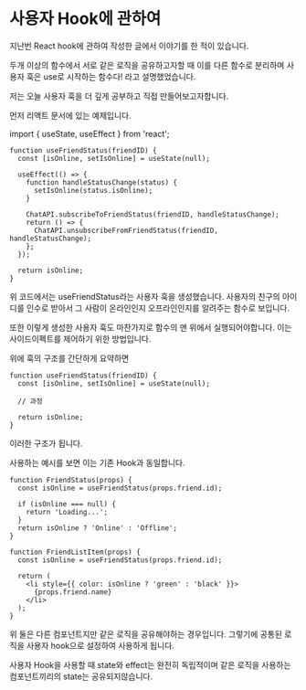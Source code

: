 # 사용자 Hook에 관하여

지난번 React hook에 관하여 작성한 글에서 이야기를 한 적이 있습니다.

두개 이상의 함수에서 서로 같은 로직을 공유하고자할 때 이를 다른 함수로 분리하며
사용자 훅은 use로 시작하는 함수다! 라고 설명했었습니다.

저는 오늘 사용자 훅을 더 깊게 공부하고 직접 만들어보고자합니다.

먼저 리액트 문서에 있는 예제입니다.

import { useState, useEffect } from 'react';

```
function useFriendStatus(friendID) {
  const [isOnline, setIsOnline] = useState(null);

  useEffect(() => {
    function handleStatusChange(status) {
      setIsOnline(status.isOnline);
    }

    ChatAPI.subscribeToFriendStatus(friendID, handleStatusChange);
    return () => {
      ChatAPI.unsubscribeFromFriendStatus(friendID, handleStatusChange);
    };
  });

  return isOnline;
}
```

위 코드에서는 useFriendStatus라는 사용자 훅을 생성했습니다.
사용자의 친구의 아이디를 인수로 받아서 그 사람이 온라인인지 오프라인인지를 알려주는 함수로 보입니다.

또한 이렇게 생성한 사용자 훅도 마찬가지로 함수의 맨 위에서 실행되어야합니다.
이는 사이드이펙트를 제어하기 위한 방법입니다.

위에 훅의 구조를 간단하게 요약하면

```
function useFriendStatus(friendID) {
  const [isOnline, setIsOnline] = useState(null);

  // 과정

  return isOnline;
}
```

이러한 구조가 됩니다.

사용하는 예시를 보면 이는 기존 Hook과 동일합니다.

```
function FriendStatus(props) {
  const isOnline = useFriendStatus(props.friend.id);

  if (isOnline === null) {
    return 'Loading...';
  }
  return isOnline ? 'Online' : 'Offline';
}
```

```
function FriendListItem(props) {
  const isOnline = useFriendStatus(props.friend.id);

  return (
    <li style={{ color: isOnline ? 'green' : 'black' }}>
      {props.friend.name}
    </li>
  );
}
```

위 둘은 다른 컴포넌트지만 같은 로직을 공유해야하는 경우입니다.
그렇기에 공통된 로직을 사용자 hook으로 설정하여 사용하게 됩니다.

사용자 Hook을 사용할 때 state와 effect는 완전히 독립적이며
같은 로직을 사용하는 컴포넌트끼리의 state는 공유되지않습니다.
